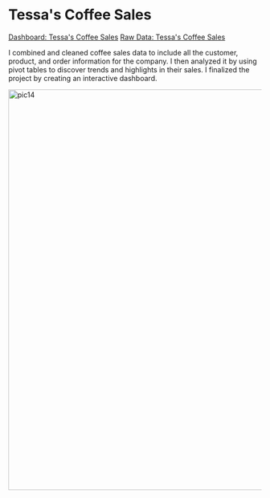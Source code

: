 # Tessa's Coffee Sales

[Dashboard: Tessa's Coffee Sales](https://github.com/edbeato/tessas_coffee_sales/blob/829372fc740886c620f642fe6389b69dbd0bb2e1/Sales%20Dashboard.xlsx)
[Raw Data: Tessa's Coffee Sales](https://github.com/edbeato/tessas_coffee_sales/blob/19b894fc9a04b08e9de3c76cdb73fda7918a7351/Raw%20Data.xlsx)

I combined and cleaned coffee sales data to include all the customer, product, and order information for the company. 
I then analyzed it by using pivot tables to discover trends and highlights in their sales. I finalized the project by creating an interactive dashboard.

<img width="798" alt="pic14" src="https://github.com/edbeato/coffee_sales/assets/163080154/7edf519d-7423-448f-ae63-ba38be4d6239">
